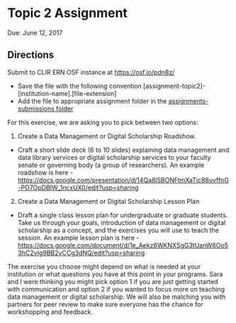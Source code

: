 # Topic 2 Assignment

Due: June 12, 2017

## Directions

Submit to CLIR ERN OSF instance at <https://osf.io/pdn8z/>
  * Save the file with the following convention [assignment-topic2]-[institution-name].[file-extension]
  * Add the file to appropriate assignment folder in the [assignments-submissions folder](https://drive.google.com/drive/folders/0B00qDiMLT3XdeHlJZmFUQ2Z0NkE?usp=sharing)

For this exercise, we are asking you to pick between two options:

1. Create a Data Management or Digital Scholarship Roadshow.
  * Craft a short slide deck (6 to 10 slides) explaining data management and data library services or digital scholarship services to your faculty senate or governing body (a group of researchers). An example roadshow is here - https://docs.google.com/presentation/d/14Qa8l5BONFtmXaTic88uvffnG-PO7OpDBIW_1ncxUX0/edit?usp=sharing

2. Create a Data Management or Digital Scholarship Lesson Plan
  * Draft a single class lesson plan for undergraduate or graduate students. Take us through your goals, introduction of data management or digital scholarship as a concept, and the exercises you will use to teach the session. An example lesson plan is here - https://docs.google.com/document/d/1e_Aekz8WKNXSgG3tUanW6Oo53hC2vIg9BB2yCCg3dNQ/edit?usp=sharing

The exercise you choose might depend on what is needed at your institution or what questions you have at this point in your programs. Sara and I were thinking you might pick option 1 if you are just getting started with communication and option 2 if you wanted to focus more on teaching data management or digital scholarship. We will also be matching you with partners for peer review to make sure everyone has the chance for workshopping and feedback.

